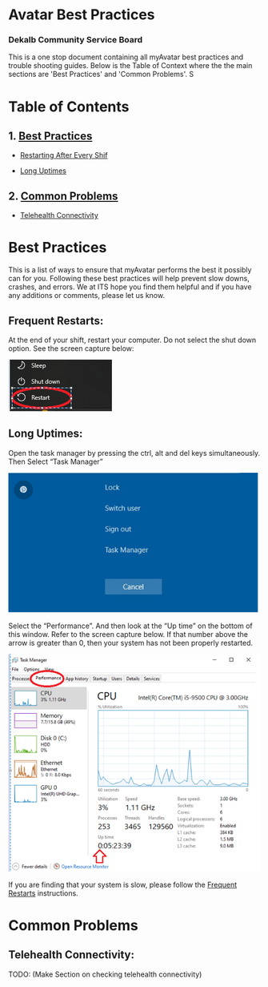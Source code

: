 # Avatar Best Practices 
### Dekalb Community Service Board 

This is a one stop document containing all myAvatar best practices and trouble shooting guides.
Below is the Table of Context where the the main sections are 'Best Practices' and 'Common Problems'.
S



# Table of Contents

## 1. [Best Practices](#best-Practices)

- [Restarting After Every Shif](#frequent-restarts)

- [Long Uptimes](#long-uptimes)

## 2. [Common Problems](#common-problems)

- [Telehealth Connectivity](#telehealth-connectivity)



# Best Practices

This is a list of ways to ensure that myAvatar performs the best it possibly can for you. 
Following these best practices will help prevent slow downs, crashes, and errors. 
We at ITS hope you find them helpful and if you have any additions or comments, please let us know.


## Frequent Restarts:

At the end of your shift, restart your computer. Do not select the shut down option. See the screen capture below:

![Restart Icon](./imgs/restart_icon.png)

## Long Uptimes:


Open the task manager by pressing the ctrl, alt and del keys simultaneously. Then Select “Task Manager”

![ctrl alt del icons](./imgs/ctrl-alt-del-menu.png)

Select the “Performance”.  And then look at the “Up time” on the bottom of this window.  Refer to the screen capture below.  If that number above the arrow is greater than 0, then your system has not been properly restarted.

![uptime-icon](./imgs/uptime-icon.png)

If you are finding that your system is slow, please follow the [Frequent Restarts](#frequent-restarts) instructions.

# Common Problems

## Telehealth Connectivity:

TODO: (Make Section on checking telehealth connectivity)